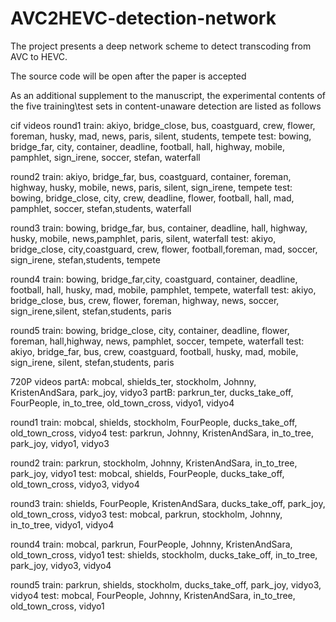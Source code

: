 # AVC2HEVC-detection-network
The project presents a deep network scheme to detect transcoding from AVC to HEVC.

The source code will be open after the paper is accepted

As an additional supplement to the manuscript, the experimental contents of the five training\test sets in content-unaware detection are listed as follows

cif videos
round1
train: akiyo, bridge_close, bus,  coastguard, crew, flower, foreman, husky, mad, news, paris, silent, students, tempete
test: bowing, bridge_far, city, container, deadline, football, hall, highway, mobile, pamphlet, sign_irene, soccer, stefan, waterfall

round2
train: akiyo, bridge_far, bus,  coastguard, container,  foreman, highway, husky, mobile, news, paris, silent, sign_irene, tempete
test: bowing,  bridge_close, city, crew, deadline, flower, football, hall, mad, pamphlet, soccer, stefan,students, waterfall

round3
train:  bowing, bridge_far, bus,   container, deadline, hall, highway, husky, mobile, news,pamphlet, paris, silent, waterfall
test: akiyo,  bridge_close, city,coastguard, crew,  flower, football,foreman, mad,  soccer, sign_irene, stefan,students, tempete

round4
train:  bowing, bridge_far,city, coastguard,  container, deadline, football, hall, husky, mad, mobile, pamphlet,  tempete, waterfall
test: akiyo,  bridge_close,  bus, crew, flower, foreman, highway, news, soccer, sign_irene,silent, stefan,students, paris

round5
train:  bowing, bridge_close, city,   container, deadline, flower, foreman, hall,highway, news,  pamphlet, soccer,   tempete, waterfall
test:  akiyo, bridge_far, bus, crew, coastguard,  football,  husky,  mad, mobile, sign_irene, silent, stefan,students, paris



720P videos
partA: mobcal, shields_ter, stockholm, Johnny, KristenAndSara, park_joy, vidyo3
partB: parkrun_ter, ducks_take_off, FourPeople, in_to_tree, old_town_cross, vidyo1, vidyo4

round1
train: mobcal, shields, stockholm, FourPeople, ducks_take_off, old_town_cross, vidyo4
test: parkrun, Johnny, KristenAndSara, in_to_tree, park_joy, vidyo1, vidyo3

round2
train: parkrun, stockholm, Johnny, KristenAndSara, in_to_tree, park_joy, vidyo1
test: mobcal, shields, FourPeople, ducks_take_off, old_town_cross, vidyo3, vidyo4

round3
train: shields, FourPeople, KristenAndSara, ducks_take_off, park_joy, old_town_cross, vidyo3
test: mobcal, parkrun, stockholm, Johnny, in_to_tree,  vidyo1, vidyo4

round4
train: mobcal, parkrun, FourPeople, Johnny, KristenAndSara, old_town_cross, vidyo1
test: shields, stockholm, ducks_take_off, in_to_tree, park_joy, vidyo3, vidyo4

round5
train: parkrun, shields, stockholm, ducks_take_off, park_joy, vidyo3, vidyo4
test: mobcal, FourPeople, Johnny, KristenAndSara, in_to_tree, old_town_cross, vidyo1
